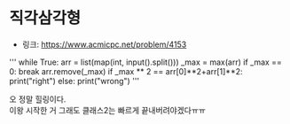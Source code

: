 # 직각삼각형

- 링크: https://www.acmicpc.net/problem/4153

'''
while True:
    arr = list(map(int, input().split()))
    _max = max(arr)
    if _max == 0:
        break
    arr.remove(_max) 
    if _max ** 2 == arr[0]**2+arr[1]**2:
        print("right")
    else:
        print("wrong")
'''

오 정말 힐링이다.  
이왕 시작한 거 그래도 클래스2는 빠르게 끝내버려야겠다ㅠㅠ
